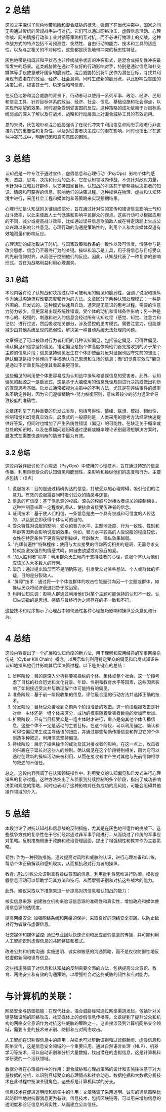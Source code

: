 # 2 总结

这段文字探讨了灰色地带风险和混合威胁的概念，强调了在当代冲突中，国家之间无需通过传统的常规战争进行对抗。它们可以通过网络攻击、虚假信息活动、心理作战、网络情报行动和工业封锁等策略相互对抗，而不必进行物理上的交战。这种作战方式的特点包括不可预测性、突然性、自由行动的能力、技术和工具的适应性，以及与之相关的不对称性，这些都是灰色地带冲突的标志性特征。

灰色地带是指既非和平状态也非传统战争状态的冲突形式，是混合或报复性冲突最常发生的场景。这类威胁旨在通过不友好的行动影响对手，特别是通过信息和社交媒体等手段故意破坏国家的脆弱性。混合威胁特别将平民作为潜在目标，寻找并利用现有或潜在的政治、经济、社会漏洞，同时生成新的脆弱点，以此影响受害国的决策过程，损害其士气、稳定性和可信度。

在灰色地带和混合威胁的背景下，行动者可以使用一系列军事、政治、经济、民用和信息工具，针对目标体系的政治、经济、社会、信息、基础设施和社会弱点，以实现所期望的效果，同时避免受到受害国的反应。这种策略的成功依赖于对目标系统弱点的深入了解以及在战术、战略和行动层面上对混合威胁工具的有效运用。

总的来说，灰色地带和混合威胁强调了在现代冲突中利用信息和网络手段进行非直接对抗的重要性和复杂性，以及对受害者决策过程的潜在影响，同时也指出了在这种冲突形式中，明确归因和真实意图的困难。

# 3 总结

认知战是一种专注于通过宣传、虚假信息和心理行动（PsyOps）影响个体的感知、态度、思考、决策和行为的战术。它在认知领域内作战，不仅针对敌对力量，也针对中立和友好群体，以支持国家目标。认知战的本质在于能够操纵决策者的知识、情感和可获得的信息，影响他们的决策过程。这种操纵在物理、虚拟和认知环境中进行，采用社会工程和媒体饱和等策略来实现预期结果。

心理行动是认知战的关键组成部分，旨在通过针对性的宣传和错误信息影响士气和战斗效率，以此来使敌人士气低落和影响平民群众的观点。这些行动可以根据应用的不同，减少或提高战斗效率，比如通过误导信息欺骗敌人或在特定话题上生成公众兴趣以影响公共意见。心理行动的沟通是策略性的，利用个人和大众媒体渠道有效地测量和影响反应。

心理活动的成功取决于时机、与国家政策和教条的一致性以及可信度。情感参与是改变思想、信念乃至最终行为的关键。操纵和暗示是工具，用于将信息与目标受众的先前信仰对齐，从而便于控制他们的反应。因此，认知战代表了一种复杂的影响形式，旨在为战略利益利用心理漏洞。
## 3.1 总结

本段内容讨论了认知战和决策过程中可被利用的偏见和脆弱性，强调了说服和操纵作为通过沟通流程改变态度和行为的方法。文章区分了两种认知处理模式：一种是外围的、启发式的，这种模式快速且自动，通常是无意识的思考过程，需要的注意力努力较少，但更容易出现系统性错误，受个体的动机和情绪条件影响；另一种是中心的、较慢的，刺激和进入的信息会经过所有认知过程（感觉、知觉、注意力和记忆）进行过滤，然后吸收相关部分，涉及受控的思考模式，需要注意力，但能够减少由其他系统呈现的脆弱性，解决第一种自动系统无法处理的问题。

文章细述了可以被敌对行为者利用的几种认知偏见，包括锚定偏见、可得性偏见、确认偏见和信念坚持偏见。锚定偏见是指个体高度依赖他们首先接收到的关于某个主题的信息片段；信念坚持偏见发生在个体即使面对反对证据也固守先前的想法；确认偏见是指个体倾向于寻找确认自己思想和立场的信息；而“幻觉真实效应”偏见是通过不断重复陈述使其看起来更可信。

这些偏见的利用使个体更容易成为认知战中操纵和错误信息的受害者。此外，认知偏见的起源之一是启发式，这是基于大脑使用的信息处理规则进行决策或做出判断的直观思考基础。启发式通常被视为决策中的不利方法，尤其是在评估事件的概率和不确定性时，因为它们遵循精确性-努力权衡原则，意味着较少的努力通常会导致较低的准确性。

文章还列举了几种重要的启发式类型，包括可得性、情绪、联想、模拟、相似性、控制错觉和幻觉真实效应。启发式的一般原则是，人类采用的思考方法经常快速提供好答案，但同时也增加了产生系统性错误（偏见）的可能性。在缺乏关于概率或益处的知识时，以及在模糊问题阻碍通过逻辑或概率理论识别最理想解决方案时，启发式在需要快速判断的情景中最为有效。

## 3.2 总结

这段内容详细讨论了心理战（PsyOps）中使用的心理技术，旨在通过特定的信息传播，利用目标受众的认知偏见和脆弱性，来影响和操纵他们的态度和行为。主要点包括：（9点）

1. 说服技术：目的是通过精确传达的信息，打破受众的心理障碍，吸引他们的注意力。有效的说服需要同时吸引受众的情感与逻辑。
2. 信息的可信度：基于信息源的权威。源头的权威与对接收者施加的控制相关，这种控制意味着一定程度的顺从，使接收者接受传递者的信念。
3. 证词技术：基于使人们相信，一条信息是由一个具有权威和可信度的人传达的，以达到立即获得个体认可的目的。
4. 受众特性对说服的影响：受众的智力水平、主题涉及度、行为一致性、性别和年龄等因素会影响说服的效果。例如，智力水平较高的人受说服的程度较低，女性在特定条件下更容易受到操纵，年龄越大，操纵效果越弱。
5. “光辉普遍性”特殊程序：使用与大众接受的信仰密切相关的短语，无需寻求支持就能激发强烈的情感共鸣，如自由欲望或对家庭的爱。
6. “加入胜利者”程序：利用群众天生倾向于支持胜者的心理，说服个体认为他们应该加入大多数人的行列。
7. 暗示：通过提出暗示而不是明确陈述，引发受众对某些想法、个人或群体的怀疑，目的是分裂敌人。
8. “屏障”技术：通过将一个个体或群体的攻击性能量引向另一个主题或群体，如操纵民众将经济衰退归咎于政治家。
9. 利用认知失调：影响人群通过利用他们对某个主题可能保持的认知不一致。认知失调指的是思想、感情与最终行为之间存在的不一致和不符。

这些技术和程序揭示了心理战中如何通过各种心理技巧影响和操纵公众意见和行为。

# 4 总结


这段内容提出了一个扩展和认知角度的新方法，用于理解和应用经典的军事网络杀伤链（Cyber Kill Chain）概念，以展示如何利用特定受众的偏见和启发式知识来认知地操纵他们并影响其后续决策过程。以下是关键点的总结：

1. 侦察阶段：目的是深入分析将要被操纵的个体、集体或整个社会。这一阶段考虑了目标的社会历史和文化背景、年龄、性别和教育水平等因素，这些因素影响了如何接近受众并帮助理解个体可能持有的偏见。
2. 准备阶段：基于前一阶段收集的信息，评估最合适的行动方法并选择正确的技术。
3. 分发阶段：目标受众接收到之前两个阶段准备的攻击。这一阶段根据攻击是针对单一主体还是一组个体来区分，成功的概率随着受害者数量的增加而增加。
4. 扩展阶段：只有当目标受众是一组主体时才进行，重点是向其他个体传播信息，这些个体不一定是活动的主要目标。在这个阶段，可以利用锚定、确认和可得性偏见来生成主导话语的扭曲，并通过那些帮助传播信息和捍卫它的个体创造多种叙述，利用信念坚持偏见。
5. 持续阶段：展示了操纵操作的成功及其对接收者的影响。在这一点上，攻击者的兴趣在于延长对这些人的控制。确认偏见在这个阶段特别相关，因为它可以通过创建新的操纵活动来被利用，从而在接收者中产生对其他与先前信仰相悖的叙述的不信任。

总之，这段内容强调了在认知领域操作中，利用受众的认知偏见和启发式进行心理操纵的复杂过程。这种方法突出了从侦察到持续控制的多个阶段，指出了成功影响决策和观念的策略，同时也表明了这种影响对任务成功的高风险，可能会阻碍其他操作领域的介入。

# 5 总结

本段讨论了对抗认知战和信息战的反制措施，尤其是在灰色地带运作的挑战下。这些战争方式的复杂性在于它们经常通过非军事手段进行，从而绕过了传统的军事应对策略。反制措施侧重于政府和政治管理层面，提出了增强韧性和教育作为主要策略。

韧性: 作为一种预防措施，通过提高对风险和威胁的认识，进行心理准备和训练，帮助个体正确解读和感知现实，从而抵抗敌对行为者的操纵。

教育: 通过训练公众识别具有操纵意图的信息，利用批判性思维进行防御。模拟虚假信息活动可以帮助学习其方法和技巧，从而增强识别和对抗这些战术的能力。

此外，建议采取以下措施来进一步提高对抗信息和认知战的能力：

核实信息来源: 创建独立机构来验证信息源的准确性和真实性，增加政府和媒体使用信息源的透明度。

提高网络安全: 加强网络系统和网络的保护，采取良好的网络安全实践，以防止敌对行为者散布虚假信息。

社交媒体和媒体监控: 通过专业团队快速识别和反应虚假信息的传播，并可能利用人工智能识别虚假信息的共同特征和模式。

改进公共和机构沟通: 实施透明、诚实和敏感的沟通策略，而不是仅仅防御性地反驳虚假新闻和误导信息。

这些措施强调了对信息和认知战的反制需要全面的方法，包括提高公众意识、教育、网络安全和有效的沟通策略，以增强社会对这些威胁的韧性和应对能力。

# 与计算机的关联：

网络安全与防御措施：在现代社会，混合威胁经常通过网络渠道发起，包括针对关键基础设施的网络攻击、社交媒体上的虚假信息传播等。文章提到了提升公众和机构的网络安全意识作为对抗这些威胁的策略之一。这直接涉及到计算机网络安全领域，需要专业的技术来识别、防御和应对网络攻击。

人工智能在识别假信息中的应用：AI技术可以帮助识别和过滤假新闻、虚假信息和网络宣传，这是信息安全领域的一个重要应用。通过自然语言处理（NLP）、机器学习等技术，可以自动识别和分析大量数据，找出潜在的虚假信息，这是计算机科学研究的一个活跃领域。

数据分析在心理操作中的作用：混合威胁和心理战策略的设计和实施往往基于对大量数据的分析，以识别目标受众的心理弱点和社会动态。数据挖掘和大数据分析技术在此过程中扮演关键角色，这些都是计算机科学的分支。

信息技术在促进透明度和信任中的作用：文章强调了采用透明、诚实的通信策略比起防御性地对抗假消息更为有效。信息技术，包括区块链等，可以用来增加信息的透明度和验证信息的真实性，从而建立公众信任。